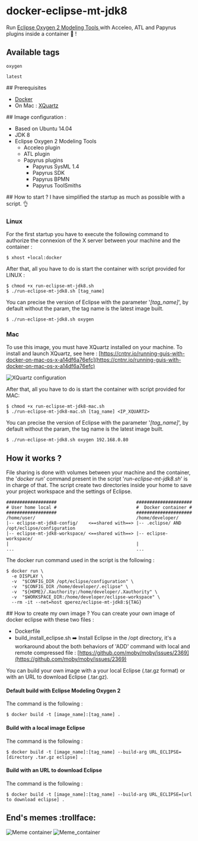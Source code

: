# docker-eclipse-mt-jdk8

Run [Eclipse Oxygen 2 Modeling Tools ](https://www.eclipse.org/downloads/packages/release/Oxygen/2) with Acceleo, ATL and Papyrus plugins inside a container :whale: !

## Available tags
```shell
oxygen
```
```shell
latest
```

## Prerequisites
* [Docker](https://www.docker.com/community-edition)
* On Mac : [XQuartz](https://www.xquartz.org/)

## Image configuration :
* Based on Ubuntu 14.04
* JDK 8
* Eclipse Oxygen 2 Modeling Tools 
    * Acceleo plugin
    * ATL plugin
    * Papyrus plugins
        * Papyrus SysML 1.4
        * Papyrus SDK 
        * Papyrus BPMN
        * Papyrus ToolSmiths
        
    
## How to start ? 
I have simplified the startup as much as possible with a script. :ok_hand: 

### Linux 
For the first startup you have to execute the following command to authorize 
the connexion of the X server between your machine and the container : 
```shell
$ xhost +local:docker
```
After that, all you have to do is start the container with script provided for LINUX : 
```shell
$ chmod +x run-eclipse-mt-jdk8.sh
$ ./run-eclipse-mt-jdk8.sh [tag_name]
```
You can precise the version of Eclipse with the parameter '_[tag_name]_', by default without the param, the tag name is 
the latest image built.
```shell
$ ./run-eclipse-mt-jdk8.sh oxygen
```

### Mac
To use this image, you must have XQuartz installed on your machine.
To install and launch XQuartz, see here : [https://cntnr.io/running-guis-with-docker-on-mac-os-x-a14df6a76efc](https://cntnr.io/running-guis-with-docker-on-mac-os-x-a14df6a76efc)

![XQuartz configuration](https://cdn-images-1.medium.com/max/800/1*t9RTn9w0PwQAMtK1yrq1GQ.png)

After that, all you have to do is start the container with script provided for MAC: 
```shell
$ chmod +x run-eclipse-mt-jdk8-mac.sh
$ ./run-eclipse-mt-jdk8-mac.sh [tag_name] <IP_XQUARTZ>
```
You can precise the version of Eclipse with the parameter '_[tag_name]_', by default without the param, the tag name is 
the latest image built.
```shell
$ ./run-eclipse-mt-jdk8.sh oxygen 192.168.0.80
```

## How it works ?  
File sharing is done with volumes between your machine and the container, the '_docker run_' command present in the script '_run-eclipse-mt-jdk8.sh_' is in charge of that.
The script create two directories inside your home to save your project workspace and the settings of Eclipse.
```shell
###################                              #####################
# User home local #                              #  Docker container #
###################                              #####################
/home/user/                                      /home/developer/
|-- eclipse-mt-jdk8-config/    <==shared with==> |-- .eclipse/ AND /opt/eclipse/configuration 
|-- eclipse-mt-jdk8-workspace/ <==shared with==> |-- eclipse-workspace/
|                                                |
...                                              ...
```
The docker run command used in the script is the following :
 ```shell
 $ docker run \
   -e DISPLAY \
   -v  "$CONFIG_DIR /opt/eclipse/configuration" \
   -v  "$CONFIG_DIR /home/developer/.eclipse" \
   -v  "${HOME}/.Xauthority:/home/developer/.Xauthority" \
   -v  "$WORKSPACE_DIR:/home/developer/eclipse-workspace" \
   --rm -it --net=host qperez/eclipse-mt-jdk8:${TAG}
 ```


## How to create my own image ? 
You can create your own image of docker eclipse with these two files : 
* Dockerfile
* build_install_eclipse.sh :arrow_right: Install Eclipse in the /opt directory, it's a workaround about the both
behaviors of 'ADD' command with local and remote compressed file : [https://github.com/moby/moby/issues/2369](https://github.com/moby/moby/issues/2369)

You can build your own image with a your local Eclipse (.tar.gz format) or with an URL to download
Eclipse (.tar.gz).

#### Default build with Eclipse Modeling Oxygen 2
The command is the following : 
 ```shell
$ docker build -t [image_name]:[tag_name] .
 ```

#### Build with a local image Eclipse
The command is the following : 
 ```shell
$ docker build -t [image_name]:[tag_name] --build-arg URL_ECLIPSE=[directory .tar.gz eclipse] .
 ```

#### Build with an URL to download Eclipse
The command is the following : 
 ```shell
$ docker build -t [image_name]:[tag_name] --build-arg URL_ECLIPSE=[url to download eclipse] .
 ```

## End's memes :trollface:
![Meme container](http://blog.cloud66.com/content/images/2015/05/56291573.jpg)
![Meme_container](https://thinkwhere1.files.wordpress.com/2016/07/docker_future-e1468491725978.jpg?w=613&h=345)